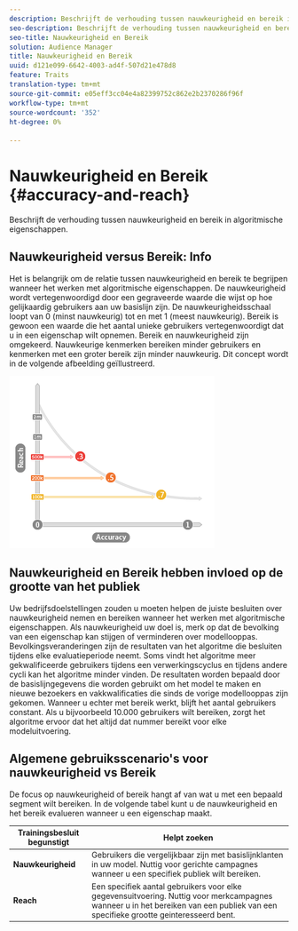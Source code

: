 ```yaml
---
description: Beschrijft de verhouding tussen nauwkeurigheid en bereik in algoritmische eigenschappen.
seo-description: Beschrijft de verhouding tussen nauwkeurigheid en bereik in algoritmische eigenschappen.
seo-title: Nauwkeurigheid en Bereik
solution: Audience Manager
title: Nauwkeurigheid en Bereik
uuid: d121e099-6642-4003-ad4f-507d21e478d8
feature: Traits
translation-type: tm+mt
source-git-commit: e05eff3cc04e4a82399752c862e2b2370286f96f
workflow-type: tm+mt
source-wordcount: '352'
ht-degree: 0%

---
```



# Nauwkeurigheid en Bereik {#accuracy-and-reach}

Beschrijft de verhouding tussen nauwkeurigheid en bereik in algoritmische eigenschappen.

<!-- c_accuracy_reach.xml -->

## Nauwkeurigheid versus Bereik: Info

Het is belangrijk om de relatie tussen nauwkeurigheid en bereik te begrijpen wanneer het werken met algoritmische eigenschappen. De nauwkeurigheid wordt vertegenwoordigd door een gegraveerde waarde die wijst op hoe gelijkaardig gebruikers aan uw basislijn zijn. De nauwkeurigheidsschaal loopt van 0 (minst nauwkeurig) tot en met 1 (meest nauwkeurig). Bereik is gewoon een waarde die het aantal unieke gebruikers vertegenwoordigt dat u in een eigenschap wilt opnemen. Bereik en nauwkeurigheid zijn omgekeerd. Nauwkeurige kenmerken bereiken minder gebruikers en kenmerken met een groter bereik zijn minder nauwkeurig. Dit concept wordt in de volgende afbeelding geïllustreerd.

![](assets/Reach_v_Accuracy.png)

## Nauwkeurigheid en Bereik hebben invloed op de grootte van het publiek

Uw bedrijfsdoelstellingen zouden u moeten helpen de juiste besluiten over nauwkeurigheid nemen en bereiken wanneer het werken met algoritmische eigenschappen. Als nauwkeurigheid uw doel is, merk op dat de bevolking van een eigenschap kan stijgen of verminderen over modellooppas. Bevolkingsveranderingen zijn de resultaten van het algoritme die besluiten tijdens elke evaluatieperiode neemt. Soms vindt het algoritme meer gekwalificeerde gebruikers tijdens een verwerkingscyclus en tijdens andere cycli kan het algoritme minder vinden. De resultaten worden bepaald door de basislijngegevens die worden gebruikt om het model te maken en nieuwe bezoekers en vakkwalificaties die sinds de vorige modellooppas zijn gekomen. Wanneer u echter met bereik werkt, blijft het aantal gebruikers constant. Als u bijvoorbeeld 10.000 gebruikers wilt bereiken, zorgt het algoritme ervoor dat het altijd dat nummer bereikt voor elke modeluitvoering.

## Algemene gebruiksscenario&#39;s voor nauwkeurigheid vs Bereik

De focus op nauwkeurigheid of bereik hangt af van wat u met een bepaald segment wilt bereiken. In de volgende tabel kunt u de nauwkeurigheid en het bereik evalueren wanneer u een eigenschap maakt.

| Trainingsbesluit begunstigt | Helpt zoeken |
|---|---|
| **Nauwkeurigheid** | Gebruikers die vergelijkbaar zijn met basislijnklanten in uw model. Nuttig voor gerichte campagnes wanneer u een specifiek publiek wilt bereiken. |
| **Reach** | Een specifiek aantal gebruikers voor elke gegevensuitvoering. Nuttig voor merkcampagnes wanneer u in het bereiken van een publiek van een specifieke grootte geinteresseerd bent. |